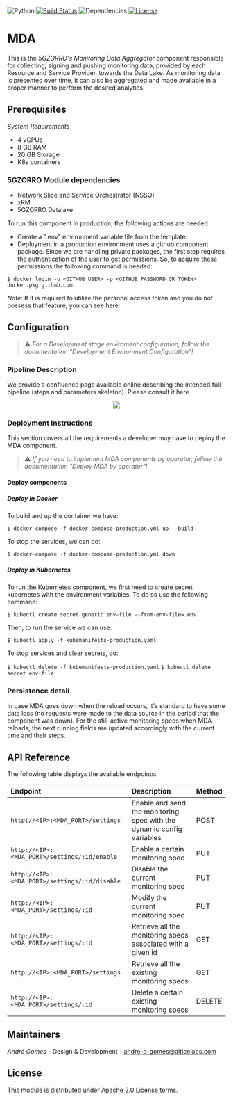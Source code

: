 ![Python](https://img.shields.io/badge/python-v3.6+-blue.svg)
[![Build Status](https://travis-ci.org/anfederico/Clairvoyant.svg?branch=master)](https://travis-ci.org/anfederico/Clairvoyant)
![Dependencies](https://img.shields.io/badge/dependencies-up%20to%20date-brightgreen.svg)
[![License](https://img.shields.io/badge/license-Apache-blue.svg)](https://opensource.org/licenses/Apache-2.0)

# MDA
This is the _5GZORRO's Monitoring Data Aggregator_ component responsible for collecting, signing and pushing monitoring data, provided by each Resource and Service Provider, towards the Data Lake. As monitoring data is presented over time, it can also be aggregated and made available in a proper manner to perform the desired analytics.

## Prerequisites
*System Requirements*
* 4 vCPUs
* 8 GB RAM
* 20 GB Storage
* K8s containers

### 5GZORRO Module dependencies
- Network Slice and Service Orchestrator (NSSO)
- xRM
- 5GZORRO Datalake

To run this component in production, the following actions are needed:
* Create a ".env" environment variable file from the template.
* Deployment in a production environment uses a github component package. Since we are handling private packages, the first step requires the authentication of the user to get permissions. So, to acquire these permissions the following command is needed:

```$ docker login -u <GITHUB_USER> -p <GITHUB_PASSWORD_OR_TOKEN>  docker.pkg.github.com```

*Note:* If it is required to utilize the personal access token and you do not possess that feature, you can see here:

## Configuration

> :warning: *For a Development stage enviroment configuration, follow the documentation "Development Environment Configuration"!*

### Pipeline Description

We provide a confluence page available online describing the intended full pipeline (steps and parameters skeleton). Please consult it here

<p align="center">
  <img src="https://user-images.githubusercontent.com/32877599/113858543-c07bdc80-979b-11eb-8b52-60dbaf963d63.png" />
</p>

### Deployment Instructions
This section covers all the requirements a developer may have to deploy the MDA component.
> :warning: *If you need to implement MDA components by operator, follow the documentation "Deploy MDA by operator"!*

#### Deploy components
 
##### Deploy in Docker
To build and up the container we have:

```$ docker-compose -f docker-compose-production.yml up --build```

To stop the services, we can do:

```$ docker-compose -f docker-compose-production.yml down```


##### Deploy in Kubernetes
To run the Kubernetes component, we first need to create secret kubernetes with the environment variables. To do so use the following command:

```$ kubectl create secret generic env-file --from-env-file=.env```

Then, to run the service we can use:

```$ kubectl apply -f kubemanifests-production.yaml```

To stop services and clear secrets, do:

```$ kubectl delete -f kubemanifests-production.yaml```
```$ kubectl delete secret env-file```


### Persistence detail

In case MDA goes down when the reload occurs, it's standard to have some data loss (no requests were made to the data source in the period that the component was down). For the still-active monitoring specs when MDA reloads, the next running fields are updated accordingly with the current time and their steps.

## API Reference
The following table displays the available endpoints:

**Endpoint**|**Description**|**Method**
|:----|:----|:----
`http://<IP>:<MDA_PORT>/settings`|Enable and send the monitoring spec with the dynamic config variables|POST
`http://<IP>:<MDA_PORT>/settings/:id/enable`|Enable a certain monitoring spec|PUT
`http://<IP>:<MDA_PORT>/settings/:id/disable`|Disable the current monitoring spec|PUT
`http://<IP>:<MDA_PORT>/settings/:id`|Modify the current monitoring spec|PUT
`http://<IP>:<MDA_PORT>/settings/:id`|Retrieve all the monitoring specs associated with a given id|GET
`http://<IP>:<MDA_PORT>/settings`|Retrieve all the existing monitoring specs|GET
`http://<IP>:<MDA_PORT>/settings/:id`|Delete a certain existing monitoring specs|DELETE

## Maintainers
*André Gomes* - Design & Development - andre-d-gomes@alticelabs.com

## License
This module is distributed under [Apache 2.0 License](LICENSE) terms.

